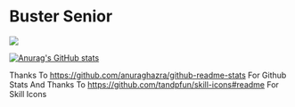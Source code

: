 # Buster Senior
<img src="https://skillicons.dev/icons?i=github,css,html,js,md,netlify,py,vim,vscode," />

[![Anurag's GitHub stats](https://github-readme-stats.vercel.app/api?username=BusterSR)](https://github.com/anuraghazra/github-readme-stats)

Thanks To https://github.com/anuraghazra/github-readme-stats For Github Stats
And Thanks To https://github.com/tandpfun/skill-icons#readme For Skill Icons
